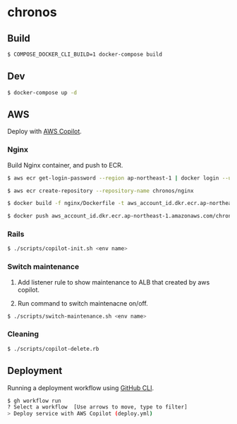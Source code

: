 # chronos

## Build

```sh
$ COMPOSE_DOCKER_CLI_BUILD=1 docker-compose build
```

## Dev

```sh
$ docker-compose up -d
```

## AWS

Deploy with [AWS Copilot](https://aws.github.io/copilot-cli/).

### Nginx

Build Nginx container, and push to ECR.

```sh
$ aws ecr get-login-password --region ap-northeast-1 | docker login --username AWS --password-stdin aws_account_id.dkr.ecr.ap-northeast-1.amazonaws.com

$ aws ecr create-repository --repository-name chronos/nginx

$ docker build -f nginx/Dockerfile -t aws_account_id.dkr.ecr.ap-northeast-1.amazonaws.com/chronos/nginx nginx

$ docker push aws_account_id.dkr.ecr.ap-northeast-1.amazonaws.com/chronos/nginx
```

### Rails

```sh
$ ./scripts/copilot-init.sh <env name>
```

### Switch maintenance

1. Add listener rule to show maintenance to ALB that created by aws copilot.

2. Run command to switch maintenacne on/off.
```sh
$ ./scripts/switch-maintenance.sh <env name>
```

### Cleaning

```sh
$ ./scripts/copilot-delete.rb
```

## Deployment

Running a deployment workflow using [GitHub CLI](https://cli.github.com/).

```sh
$ gh workflow run
? Select a workflow  [Use arrows to move, type to filter]
> Deploy service with AWS Copilot (deploy.yml)
```
